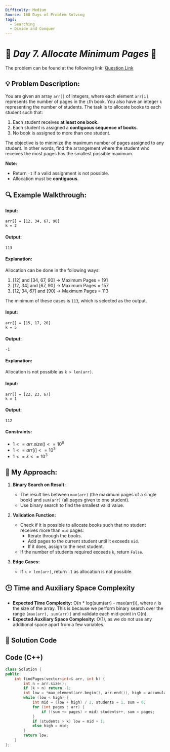 ```yaml
---
Difficulty: Medium  
Source: 160 Days of Problem Solving  
Tags:
  - Searching
  - Divide and Conquer
---
```


# 🚀 _Day 7. Allocate Minimum Pages_ 🧠

The problem can be found at the following link: [Question Link](https://www.geeksforgeeks.org/batch/gfg-160-problems/track/searching-gfg-160/problem/allocate-minimum-number-of-pages0937)


## 💡 **Problem Description:**

You are given an array `arr[]` of integers, where each element `arr[i]` represents the number of pages in the `i`th book. You also have an integer `k` representing the number of students. The task is to allocate books to each student such that:

1. Each student receives **at least one book**.
2. Each student is assigned a **contiguous sequence of books**.
3. No book is assigned to more than one student.

The objective is to minimize the maximum number of pages assigned to any student. In other words, find the arrangement where the student who receives the most pages has the smallest possible maximum.

**Note:** 
- Return `-1` if a valid assignment is not possible.
- Allocation must be **contiguous**.



## 🔍 **Example Walkthrough:**

#### Input:
```
arr[] = [12, 34, 67, 90]
k = 2
```

#### Output:
```
113
```

#### Explanation:
Allocation can be done in the following ways:
1. [12] and [34, 67, 90] → Maximum Pages = 191  
2. [12, 34] and [67, 90] → Maximum Pages = 157  
3. [12, 34, 67] and [90] → Maximum Pages = 113  

The minimum of these cases is `113`, which is selected as the output.



#### Input:
```
arr[] = [15, 17, 20]
k = 5
```

#### Output:
```
-1
```

#### Explanation:
Allocation is not possible as `k > len(arr)`.



#### Input:
```
arr[] = [22, 23, 67]
k = 1
```

#### Output:
```
112
```

#### Constraints:
- $`1 <= arr.size() <= 10^6`$
- $`1 <= arr[i] <= 10^3`$
- $`1 <= k <= 10^3`$



## 🎯 **My Approach:**

1. **Binary Search on Result:**
   - The result lies between `max(arr)` (the maximum pages of a single book) and `sum(arr)` (all pages given to one student).
   - Use binary search to find the smallest valid value.

2. **Validation Function:**
   - Check if it is possible to allocate books such that no student receives more than `mid` pages:
     - Iterate through the books.
     - Add pages to the current student until it exceeds `mid`.
     - If it does, assign to the next student.
   - If the number of students required exceeds `k`, return `False`.

3. **Edge Cases:**
   - If `k > len(arr)`, return `-1` as allocation is not possible.

## 🕒 **Time and Auxiliary Space Complexity** 

- **Expected Time Complexity:** O(n * log(sum(arr) - max(arr))), where `n` is the size of the array. This is because we perform binary search over the range `[max(arr), sum(arr)]` and validate each mid-point in O(n).
- **Expected Auxiliary Space Complexity:** O(1), as we do not use any additional space apart from a few variables.

## 📝 **Solution Code**

## Code (C++)

```cpp
class Solution {
public:
    int findPages(vector<int>& arr, int k) {
        int n = arr.size();
        if (k > n) return -1; 
        int low = *max_element(arr.begin(), arr.end()), high = accumulate(arr.begin(), arr.end(), 0);
        while (low < high) {
            int mid = (low + high) / 2, students = 1, sum = 0;
            for (int pages : arr) {
                if ((sum += pages) > mid) students++, sum = pages;
            }
            if (students > k) low = mid + 1;
            else high = mid;
        }
        return low;
    }
};
```

